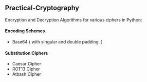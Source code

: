 ## Practical-Cryptography
Encryption and Decryption Algorithms for various ciphers in Python:

#### Encoding Schemes

* Base64 ( with singular and double padding. )

#### Substitution Ciphers

* Caesar Cipher
* ROT13 Cipher
* Atbash Cipher

